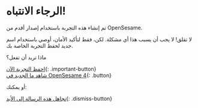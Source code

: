 # الرجاء الانتباه!

تم إنشاء هذه التجربة باستخدام إصدار أقدم من OpenSesame.

لا تقلق! لا يجب أن يسبب هذا أي مشكلة. لكن، فقط لتأكيد الأمان، أوصي باستخدام اسم جديد لحفظ التجربة الخاصة بك.

ماذا تريد أن تفعل؟

[احفظ التجربة الآن](opensesame://action.save){: .important-button} <br />
[شاهد ما الجديد في OpenSesame 4](new:html://osdoc.cogsci.nl/3.2/important-changes-3/){: .button} <br />

أو يمكنك:

[تجاهل هذه الرسالة إلى الأبد](opensesame://event.os4n_dismiss_old_experiment){: .dismiss-button}